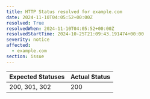 ```yaml
---
title: HTTP Status resolved for example.com
date: 2024-11-10T04:05:52+00:00Z
resolved: True
resolvedWhen: 2024-11-10T04:05:52+00:00Z
resolvedStartTime: 2024-10-25T21:09:43.191474+00:00
severity: notice
affected:
  - example.com
section: issue
---
```


| Expected Statuses | Actual Status  |
|-------------------|----------------|
| 200, 301, 302 | 200 |
